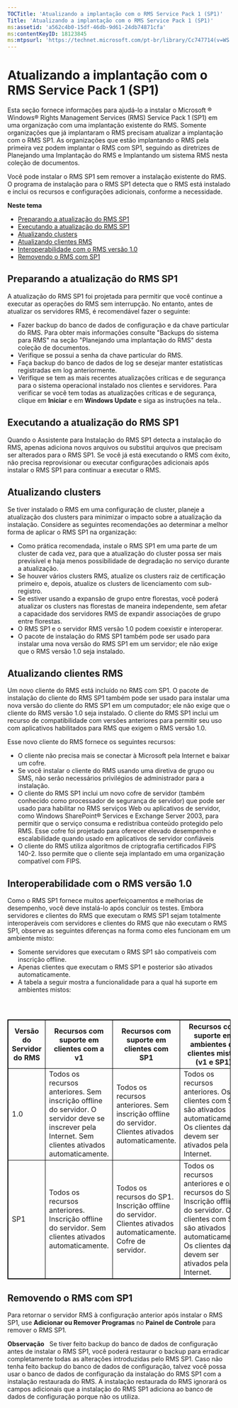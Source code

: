 ```yaml
---
TOCTitle: 'Atualizando a implantação com o RMS Service Pack 1 (SP1)'
Title: 'Atualizando a implantação com o RMS Service Pack 1 (SP1)'
ms:assetid: 'a562c4b0-15df-46db-9d61-24db74871cfa'
ms:contentKeyID: 18123845
ms:mtpsurl: 'https://technet.microsoft.com/pt-br/library/Cc747714(v=WS.10)'
---
```


Atualizando a implantação com o RMS Service Pack 1 (SP1)
========================================================

Esta seção fornece informações para ajudá-lo a instalar o Microsoft ® Windows® Rights Management Services (RMS) Service Pack 1 (SP1) em uma organização com uma implantação existente do RMS. Somente organizações que já implantaram o RMS precisam atualizar a implantação com o RMS SP1. As organizações que estão implantando o RMS pela primeira vez podem implantar o RMS com SP1, seguindo as diretrizes de Planejando uma Implantação do RMS e Implantando um sistema RMS nesta coleção de documentos.

Você pode instalar o RMS SP1 sem remover a instalação existente do RMS. O programa de instalação para o RMS SP1 detecta que o RMS está instalado e inclui os recursos e configurações adicionais, conforme a necessidade.

**Neste tema**

-   [Preparando a atualização do RMS SP1](#bkmk_1)
-   [Executando a atualização do RMS SP1](#bkmk_2)
-   [Atualizando clusters](#bkmk_3)
-   [Atualizando clientes RMS](#bkmk_4)
-   [Interoperabilidade com o RMS versão 1.0](#bkmk_5)
-   [Removendo o RMS com SP1](#bkmk_6)

<span id="BKMK_1"></span>
Preparando a atualização do RMS SP1
-----------------------------------

A atualização do RMS SP1 foi projetada para permitir que você continue a executar as operações do RMS sem interrupção. No entanto, antes de atualizar os servidores RMS, é recomendável fazer o seguinte:

-   Fazer backup do banco de dados de configuração e da chave particular do RMS. Para obter mais informações consulte "Backups do sistema para RMS" na seção "Planejando uma implantação do RMS" desta coleção de documentos.
-   Verifique se possui a senha da chave particular do RMS.
-   Faça backup do banco de dados de log se desejar manter estatísticas registradas em log anteriormente.
-   Verifique se tem as mais recentes atualizações críticas e de segurança para o sistema operacional instalado nos clientes e servidores. Para verificar se você tem todas as atualizações críticas e de segurança, clique em **Iniciar** e em **Windows Update** e siga as instruções na tela..

<span id="BKMK_2"></span>
Executando a atualização do RMS SP1
-----------------------------------

Quando o Assistente para Instalação do RMS SP1 detecta a instalação do RMS, apenas adiciona novos arquivos ou substitui arquivos que precisam ser alterados para o RMS SP1. Se você já está executando o RMS com êxito, não precisa reprovisionar ou executar configurações adicionais após instalar o RMS SP1 para continuar a executar o RMS.

<span id="BKMK_3"></span>
Atualizando clusters
--------------------

Se tiver instalado o RMS em uma configuração de cluster, planeje a atualização dos clusters para minimizar o impacto sobre a atualização da instalação. Considere as seguintes recomendações ao determinar a melhor forma de aplicar o RMS SP1 na organização:

-   Como prática recomendada, instale o RMS SP1 em uma parte de um cluster de cada vez, para que a atualização do cluster possa ser mais previsível e haja menos possibilidade de degradação no serviço durante a atualização.
-   Se houver vários clusters RMS, atualize os clusters raiz de certificação primeiro e, depois, atualize os clusters de licenciamento com sub-registro.
-   Se estiver usando a expansão de grupo entre florestas, você poderá atualizar os clusters nas florestas de maneira independente, sem afetar a capacidade dos servidores RMS de expandir associações de grupo entre florestas.
-   O RMS SP1 e o servidor RMS versão 1.0 podem coexistir e interoperar.
-   O pacote de instalação do RMS SP1 também pode ser usado para instalar uma nova versão do RMS SP1 em um servidor; ele não exige que o RMS versão 1.0 seja instalado.

<span id="BKMK_4"></span>
Atualizando clientes RMS
------------------------

Um novo cliente do RMS está incluído no RMS com SP1. O pacote de instalação do cliente do RMS SP1 também pode ser usado para instalar uma nova versão do cliente do RMS SP1 em um computador; ele não exige que o cliente do RMS versão 1.0 seja instalado. O cliente do RMS SP1 inclui um recurso de compatibilidade com versões anteriores para permitir seu uso com aplicativos habilitados para RMS que exigem o RMS versão 1.0.

Esse novo cliente do RMS fornece os seguintes recursos:

-   O cliente não precisa mais se conectar à Microsoft pela Internet e baixar um cofre.
-   Se você instalar o cliente do RMS usando uma diretiva de grupo ou SMS, não serão necessários privilégios de administrador para a instalação.
-   O cliente do RMS SP1 inclui um novo cofre de servidor (também conhecido como processador de segurança de servidor) que pode ser usado para habilitar no RMS serviços Web ou aplicativos de servidor, como Windows SharePoint® Services e Exchange Server 2003, para permitir que o serviço consuma e redistribua conteúdo protegido pelo RMS. Esse cofre foi projetado para oferecer elevado desempenho e escalabilidade quando usado em aplicativos de servidor confiáveis
-   O cliente do RMS utiliza algoritmos de criptografia certificados FIPS 140-2. Isso permite que o cliente seja implantado em uma organização compatível com FIPS.

<span id="BKMK_5"></span>
Interoperabilidade com o RMS versão 1.0
---------------------------------------

Como o RMS SP1 fornece muitos aperfeiçoamentos e melhorias de desempenho, você deve instalá-lo após concluir os testes. Embora servidores e clientes do RMS que executam o RMS SP1 sejam totalmente interoperáveis com servidores e clientes do RMS que não executam o RMS SP1, observe as seguintes diferenças na forma como eles funcionam em um ambiente misto:

-   Somente servidores que executam o RMS SP1 são compatíveis com inscrição offline.
-   Apenas clientes que executam o RMS SP1 e posterior são ativados automaticamente.
-   A tabela a seguir mostra a funcionalidade para a qual há suporte em ambientes mistos:

###  

 
<table style="border:1px solid black;">
<colgroup>
<col width="25%" />
<col width="25%" />
<col width="25%" />
<col width="25%" />
</colgroup>
<thead>
<tr class="header">
<th style="border:1px solid black;" >Versão do Servidor do RMS</th>
<th style="border:1px solid black;" >Recursos com suporte em clientes com a v1</th>
<th style="border:1px solid black;" >Recursos com suporte em clientes com SP1</th>
<th style="border:1px solid black;" >Recursos com suporte em ambientes de clientes mistos (v1 e SP1)</th>
</tr>
</thead>
<tbody>
<tr class="odd">
<td style="border:1px solid black;">1.0</td>
<td style="border:1px solid black;">Todos os recursos anteriores.
Sem inscrição offline do servidor. O servidor deve se inscrever pela Internet.
Sem clientes ativados automaticamente.</td>
<td style="border:1px solid black;">Todos os recursos anteriores.
Sem inscrição offline do servidor.
Clientes ativados automaticamente.</td>
<td style="border:1px solid black;">Todos os recursos anteriores.
Os clientes com SP1 são ativados automaticamente.
Os clientes da v1 devem ser ativados pela Internet.</td>
</tr>
<tr class="even">
<td style="border:1px solid black;">SP1</td>
<td style="border:1px solid black;">Todos os recursos anteriores.
Inscrição offline do servidor.
Sem clientes ativados automaticamente.</td>
<td style="border:1px solid black;">Todos os recursos do SP1.
Inscrição offline do servidor.
Clientes ativados automaticamente.
Cofre de servidor.</td>
<td style="border:1px solid black;">Todos os recursos anteriores e os recursos do SP1.
Inscrição offline do servidor.
Os clientes com SP1 são ativados automaticamente.
Os clientes da v1 devem ser ativados pela Internet.</td>
</tr>
</tbody>
</table>
 

<span id="BKMK_6"></span>
Removendo o RMS com SP1
-----------------------

Para retornar o servidor RMS à configuração anterior após instalar o RMS SP1, use **Adicionar ou Remover Programas** no **Painel de Controle** para remover o RMS SP1.

**Observação**   Se tiver feito backup do banco de dados de configuração antes de instalar o RMS SP1, você poderá restaurar o backup para erradicar completamente todas as alterações introduzidas pelo RMS SP1. Caso não tenha feito backup do banco de dados de configuração, talvez você possa usar o banco de dados de configuração da instalação do RMS SP1 com a instalação restaurada do RMS. A instalação restaurada do RMS ignorará os campos adicionais que a instalação do RMS SP1 adiciona ao banco de dados de configuração porque não os utiliza.
